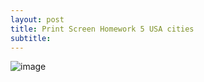 ```yaml
---
layout: post
title: Print Screen Homework 5 USA cities
subtitle: 
---
```

![image](https://user-images.githubusercontent.com/48948997/56920848-9b1cc900-6ac4-11e9-8f39-9c8cbd21a945.png)
